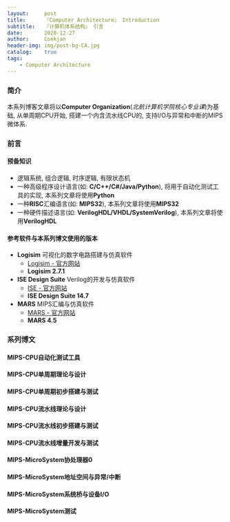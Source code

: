 ```yaml
---	
layout:     post	
title:      『Computer Architecture』 Introduction	
subtitle:   『计算机体系结构』 引言    
date:       2020-12-27	   
author:     Coekjan 
header-img: img/post-bg-CA.jpg	
catalog:    true	
tags:	
    - Computer Architecture  
---
```


### 简介

本系列博客文章将以**Computer Organization**(*北航计算机学院核心专业课*)为基础, 从单周期CPU开始, 搭建一个内含流水线CPU的, 支持I/O与异常和中断的MIPS微体系.

### 前言

#### 预备知识

* 逻辑系统, 组合逻辑, 时序逻辑, 有限状态机
* 一种高级程序设计语言(如: **C/C++/C#/Java/Python**), 将用于自动化测试工具的实现, 本系列文章将使用**Python**
* 一种**RISC**汇编语言(如: **MIPS32**), 本系列文章将使用**MIPS32**
* 一种硬件描述语言(如: **VerilogHDL/VHDL/SystemVerilog**), 本系列文章将使用**VerilogHDL**

#### 参考软件与本系列博文使用的版本

* **Logisim** 可视化的数字电路搭建与仿真软件
  * [Logisim - 官方网站](http://www.cburch.com/logisim/)
  *  **Logisim 2.7.1**
* **ISE Design Suite** Verilog的开发与仿真软件
  * [ISE - 官方网站](https://china.xilinx.com/support/download/index.html/content/xilinx/zh/downloadNav/vivado-design-tools/archive-ise.html)
  * **ISE Design Suite 14.7**
* **MARS** MIPS汇编与仿真软件
  * [MARS - 官方网站](http://courses.missouristate.edu/kenvollmar/mars/tutorial.htm)
  * **MARS 4.5**

### 系列博文

#### MIPS-CPU自动化测试工具

#### MIPS-CPU单周期理论与设计

#### MIPS-CPU单周期初步搭建与测试

#### MIPS-CPU流水线理论与设计

#### MIPS-CPU流水线初步搭建与测试

#### MIPS-CPU流水线增量开发与测试

#### MIPS-MicroSystem协处理器0

#### MIPS-MicroSystem地址空间与异常/中断

#### MIPS-MicroSystem系统桥与设备I/O

#### MIPS-MicroSystem测试